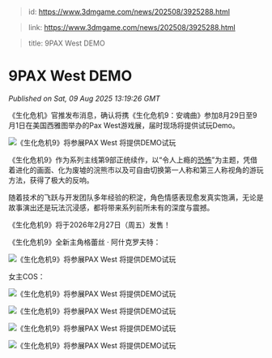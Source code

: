 > id: https://www.3dmgame.com/news/202508/3925288.html

> link: https://www.3dmgame.com/news/202508/3925288.html

> title: 9PAX West DEMO

# 9PAX West DEMO
_Published on Sat, 09 Aug 2025 13:19:26 GMT_

《生化危机》官推发布消息，确认将携《生化危机9：安魂曲》参加8月29日至9月1日在美国西雅图举办的Pax West游戏展，届时现场将提供试玩Demo。

![《生化危机9》将参展PAX West 将提供DEMO试玩](https://img.3dmgame.com/uploads/images/news/20250809/1754745384_972390.jpg)

《生化危机9》作为系列主线第9部正统续作，以“令人上瘾的[恐怖](https://www.3dmgame.com/tag/kongbu_1/)”为主题，凭借着进化的画面、化为废墟的浣熊市以及可自由切换第一人称和第三人称视角的游玩方法，获得了极大的反响。

随着技术的飞跃与开发团队多年经验的积淀，角色情感表现愈发真实饱满，无论是故事演出还是玩法沉浸感，都将带来系列前所未有的深度与震撼。

《生化危机9》将于2026年2月27日（周五）发售！

《生化危机9》全新主角格蕾丝 · 阿什克罗夫特：

![《生化危机9》将参展PAX West 将提供DEMO试玩](https://img.3dmgame.com/uploads/images/news/20250809/1754745400_917683_jpg_r.jpg)

女主COS：

![《生化危机9》将参展PAX West 将提供DEMO试玩](https://img.3dmgame.com/uploads/images/news/20250809/1754745399_736675_jpg_r.jpg)

![《生化危机9》将参展PAX West 将提供DEMO试玩](https://img.3dmgame.com/uploads/images/news/20250809/1754745399_796982_jpg_r.jpg)

![《生化危机9》将参展PAX West 将提供DEMO试玩](https://img.3dmgame.com/uploads/images/news/20250809/1754745400_785173_jpg_r.jpg)

![《生化危机9》将参展PAX West 将提供DEMO试玩](https://img.3dmgame.com/uploads/images/news/20250809/1754745400_589694_jpg_r.jpg)
